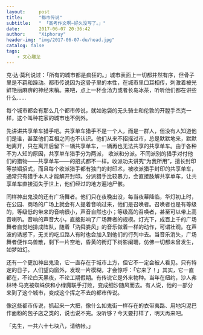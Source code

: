 ```yaml
---
layout:     post
title:      "都市传说"
subtitle:   " 「高考作文啊~好久没写了。」" 
date:       2017-06-07 20:36:42
author:     "Xiphoray"
header-img: "img/2017-06-07-du/head.jpg"
catalog: false
tags:     
    - 文心雕龙
---
```



克·达·莫利说过：「所有的城市都是疯狂的。」城市表面上一切都井然有序，但骨子里是不羁和躁动。都市传说因为这骨子里的本性，在城市里口耳相传，刺激着被光鲜艳丽麻痹的神经末梢。来吧，点上一杯金汤力或者长岛冰茶，听听他们都在讲些什么……

每个城市都会有那么几个都市传说，就如池袋的无头骑士和伦敦的开膛手杰克一样，这个叫种花家的城市也不例外。

先讲讲共享单车猎手吧。共享单车猎手不是一个人，而是一群人，但没有人知道他们是谁，甚至他们互相之间也不认识。他们从来不招摇过市，总是默默地来，默默地离开，只在离开后留下一辆共享单车，一辆再也无法共享的共享单车。由于各种不为人知的原因，共享单车猎手分为两派， 收派和分派。不同派别的猎手对付他们的猎物——共享单车——的招式都不一样。收派功夫讲究“为我所用”，擅长封印等禁锢招式，而且每个收派猎手都有独门的封印术，被收派猎手封印的共享单车，通常只有猎手本人才能解开封印。分派猎手比较暴力，会直接肢解共享单车，让共享单车直接消失于世上，他们经过的地方遍地尸骸。

同样神出鬼没的还有广场舞者。他们只在夜晚出没，每当夜幕降临，华灯初上时，在公园、商场的广场上就会有人提着音响过来，他们是召唤者。召唤者也是有等级的，等级低的带来的音响很小，声音自然也小；等级高的召唤者，甚至可以带上高音喇叭。音响的声音大小，直接影响了广场舞者的规模。灯光下，成百上千的广场舞者自觉地排成阵队，随着「汭舜娄风」的音乐做着一样的动作，可谓壮观。在声波的诱惑下，无关的吃瓜路人有时也会加入到他们的行列中去。当音乐消失，广场舞者便作鸟兽散，剩下一片空地，昏黄的街灯下树影阑珊，仿佛一切都未曾发生，如梦如幻。

还有一个更加神出鬼没，它一直存在于城市上方，但它不一定会被人看见。只有特定的日子，人们望向窗外，发现一片模糊，才会惊呼：「它来了！」其实，它一直都在，不论白天黑夜，不论工期假期。有传说它是外来物种。当年在纽约，沙人弗林特·马克被蜘蛛侠和小绿魔联手打败，变成细沙随风而去。有人说，他的一部分来到了这个城市，变成这个挥之不去的都市传说。

像这些都市传说，抓起来一大把，像什么如鬼街一样存在的衣带夷路、用地沟泥巴作面粉的包子店之类的，说也说不完。没听够？今天要打样了，明天再来吧。

「先生，一共六十七块八，请结帐。」

